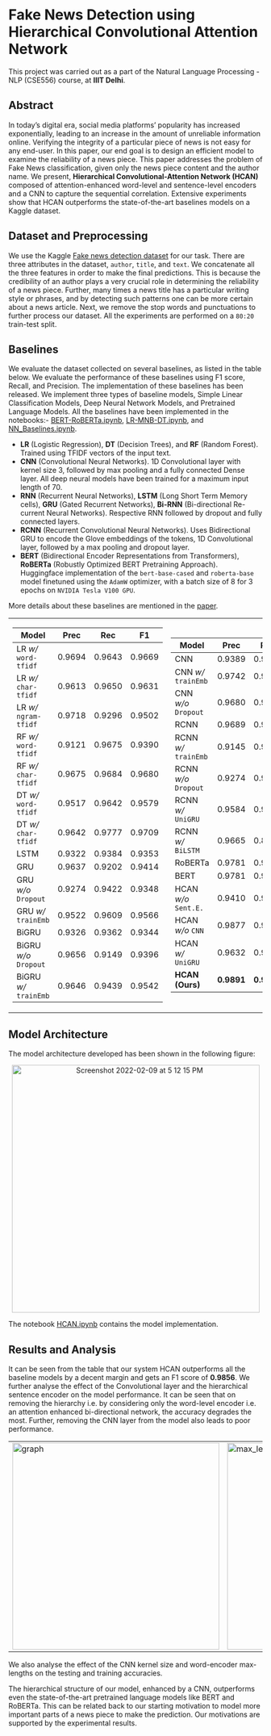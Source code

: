 # Fake News Detection using Hierarchical Convolutional Attention Network

This project was carried out as a part of the Natural Language Processing - NLP (CSE556) course, at **IIIT Delhi**. 

## Abstract
In today’s digital era, social media platforms’ popularity has increased exponentially, leading to an increase in the amount of unreliable information online. Verifying the integrity of a particular piece of news is not easy for any end-user. In this paper, our end goal is to design an efficient model to examine the reliability of a news piece. This paper addresses the problem of Fake News classification, given only the news piece content and the author name. We present, **Hierarchical Convolutional-Attention Network (HCAN)** composed of attention-enhanced word-level and sentence-level encoders and a CNN to capture the sequential correlation. Extensive experiments show that HCAN outperforms the state-of-the-art baselines models on a Kaggle dataset. 


## Dataset and Preprocessing
We use the Kaggle [Fake news detection dataset](https://www.kaggle.com/c/fake-news/data) for our task. There are three attributes in the dataset, `author`, `title`, and `text`. We concatenate all the three features in order to make the final predictions. This is because the credibility of an author plays a very crucial role in determining the reliability of a news piece. Further, many times a news title has a particular writing style or phrases, and by detecting such patterns one can be more certain about a news article. Next, we remove the stop words and punctuations to further process our dataset. All the experiments are performed on a `80:20` train-test split.


## Baselines
We evaluate the dataset collected on several baselines, as listed in the table below. We evaluate the performance of these baselines using F1 score, Recall, and Precision. The implementation of these baselines has been released. We implement three types of baseline models, Simple Linear Classification Models, Deep Neural Network Models, and Pretrained Language Models. All the baselines have been implemented in the notebooks:- [BERT-RoBERTa.ipynb](BERT-RoBERTa.ipynb), [LR-MNB-DT.ipynb](LR-MNB-DT.ipynb), and [NN_Baselines.ipynb](NN_Baselines.ipynb).


- **LR** (Logistic Regression), **DT** (Decision Trees), and **RF** (Random Forest). Trained using TFIDF vectors of the input text. 
- **CNN** (Convolutional Neural Networks). 1D Convolutional layer with kernel size 3, followed by max pooling and a fully connected Dense layer. All deep neural models have been trained for a maximum input length of 70.
- **RNN** (Recurrent Neural Networks), **LSTM** (Long Short Term Memory cells), **GRU** (Gated Recurrent Networks), **Bi-RNN** (Bi-directional Re-current Neural Networks). Respective RNN followed by dropout and fully connected layers.
- **RCNN** (Recurrent Convolutional Neural Networks). Uses Bidirectional GRU to encode the Glove embeddings of the tokens, 1D Convolutional layer, followed by a max pooling and dropout layer. 
- **BERT** (Bidirectional Encoder Representations from Transformers), **RoBERTa** (Robustly Optimized BERT Pretraining Approach). Huggingface implementation of the `bert-base-cased` and `roberta-base` model finetuned using the `AdamW` optimizer, with a batch size of 8 for 3 epochs on `NVIDIA Tesla V100 GPU`.

More details about these baselines are mentioned in the [paper](NLP_Project.pdf).
<center>
 <table align="center">
<tr><td>

| **Model**             |  **Prec**   |  **Rec**    |   **F1**   | 
| --------------------- |------------ |------------ |------------| 
| LR *w/* `word-tfidf `   |   0.9694    |   0.9643    |   0.9669   | 
| LR *w/* `char-tfidf `   |   0.9613    |   0.9650    |   0.9631   | 
| LR *w/* `ngram-tfidf`   |   0.9718    |   0.9296    |   0.9502   | 
| RF *w/* `word-tfidf `   |   0.9121    |   0.9675    |   0.9390   | 
| RF *w/* `char-tfidf `   |   0.9675    |   0.9684    |   0.9680   | 
| DT *w/* `word-tfidf `   |   0.9517    |   0.9642    |   0.9579   | 
| DT *w/* `char-tfidf `   |   0.9642    |   0.9777    |   0.9709   | 
| LSTM                  |   0.9322    |   0.9384    |   0.9353   | 
| GRU                   |   0.9637    |   0.9202    |   0.9414   | 
| GRU *w/o* `Dropout`    |   0.9274    |   0.9422    |   0.9348   | 
| GRU *w/* `trainEmb`     |   0.9522    |   0.9609    |   0.9566   | 
| BiGRU                 |   0.9326    |   0.9362    |   0.9344   | 
| BiGRU *w/o* `Dropout`   |   0.9656    |   0.9149    |   0.9396   | 
| BiGRU *w/* `trainEmb`   |   0.9646    |   0.9439    |   0.9542   | 

</td><td>

| **Model**             |  **Prec**   |  **Rec**    |   **F1**   |
| --------------------- |------------ |------------ |------------|
| CNN                   |   0.9389    |   0.9221    |   0.9304   |
| CNN *w/* `trainEmb`     |   0.9742    |   0.9222    |   0.9475   |
| CNN *w/o* `Dropout`     |   0.9680    |   0.9358    |   0.9516   |
| RCNN                  |   0.9689    |   0.9018    |   0.9341   |
| RCNN *w/* `trainEmb`    |   0.9145    |   0.9642    |   0.9387   |
| RCNN *w/o* `Dropout`    |   0.9274    |   0.9400    |   0.9336   |
| RCNN *w/* `UniGRU`      |   0.9584    |   0.9317    |   0.9449   |
| RCNN *w/* `BiLSTM`      |   0.9665    |   0.8964    |   0.9301   |
| RoBERTa               |   0.9781    |   0.9753    |   0.9789   |
| BERT                  |   0.9781    |   0.9772    |   0.9802   |
| HCAN *w/o* `Sent.E.`    |   0.9410    |   0.9335    |   0.9373   |
| HCAN *w/o* `CNN`        |   0.9877    |   0.9605    |   0.9739   |
| HCAN *w/* `UniGRU`      |   0.9632    |   0.9869    |   0.9749   |
| **HCAN (Ours)**       | **0.9891**  | **0.9835**  | **0.9863** |
</td></tr> </table>
</center>
 
 
## Model Architecture

The model architecture developed has been shown in the following figure:

<p align="center">
  <img align = "center" width="491" alt="Screenshot 2022-02-09 at 5 12 15 PM" src="https://user-images.githubusercontent.com/64140048/153193237-e06228d3-6507-4217-86d5-506a50078f7d.png">
</p>

The notebook [HCAN.ipynb](HCAN.ipynb) contains the model implementation. 



## Results and Analysis

It can be seen from the table that our system HCAN outperforms all the
baseline models by a decent margin and gets an F1 score of **0.9856**.
We further analyse the effect of the Convolutional layer and the
hierarchical sentence encoder on the model performance. It can be seen
that on removing the hierarchy i.e. by considering only the word-level
encoder i.e. an attention enhanced bi-directional network, the accuracy
degrades the most. Further, removing the CNN layer from the model also
leads to poor performance. 


<center>
<table align="center">
<tr><td>
<img width="410" alt="graph" src="https://user-images.githubusercontent.com/64140048/153190777-b494d7cc-90ef-491c-9fc3-9b6156a67046.png"> 
</td><td>
<img width="410" alt="max_len_graph" src="https://user-images.githubusercontent.com/64140048/153190790-7ab06e0f-6097-42f2-87fe-6df142f1e25f.png">
</td></tr> </table>
</center>

We also analyse the effect of the CNN kernel size and word-encoder max-lengths on the testing and training accuracies.
  
The hierarchical structure of our model, enhanced by a CNN, outperforms
even the state-of-the-art pretrained language models like BERT and
RoBERTa. This can be related back to our starting motivation to model
more important parts of a news piece to make the prediction. Our
motivations are supported by the experimental results.



